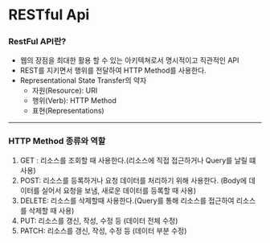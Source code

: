 # RESTful Api

### RestFul API란?

- 웹의 장점을 최대한 활용 할 수 있는 아키텍쳐로서 명시적이고 직관적인 API
- REST를 지키면서 행위를 전달하여 HTTP Method를 사용한다.
- Representational State Transfer의 약자
  - 자원(Resource): URI
  - 행위(Verb): HTTP Method
  - 표현(Representations)
- - -
### HTTP Method 종류와 역할

1. GET : 리소스를 조회할 때 사용한다.(리소스에 직접 접근하거나 Query를 날릴 떄 사용)
2. POST: 리소스를 등록하거나 요청 데이터를 처리하기 위해 사용한다. (Body에 데이터를 실어서 요청을 보냄, 새로운 데이터를 등록할 때 사용)
3. DELETE: 리소스를 삭제할때 사용한다.(Query를 통해 리소스를 접근하여 리소스를 삭제할 때 사용)
4. PUT: 리소스를 갱신, 작성, 수정 등 (데이터 전체 수정)
5. PATCH:  리소스를 갱신, 작성, 수정 등 (데이터 부분 수정)